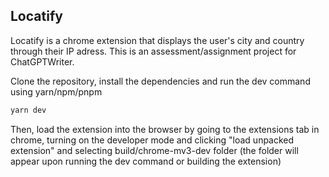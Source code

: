 ## Locatify

Locatify is a chrome extension that displays the user's city and country through their IP adress.
This is an assessment/assignment project for ChatGPTWriter.

Clone the repository, install the dependencies and run the dev command using yarn/npm/pnpm

```bash
yarn dev
```

Then, load the extension into the browser by going to the extensions tab in chrome, turning on the developer mode and clicking "load unpacked extension" and selecting build/chrome-mv3-dev folder (the folder will appear upon running the dev command or building the extension)
